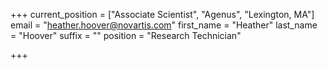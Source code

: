 +++
current_position = ["Associate Scientist", "Agenus", "Lexington, MA"]
email = "heather.hoover@novartis.com"
first_name = "Heather"
last_name = "Hoover"
suffix = ""
position = "Research Technician"

+++


